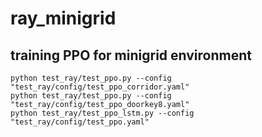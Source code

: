 # ray_minigrid

## training PPO for minigrid environment
```
python test_ray/test_ppo.py --config "test_ray/config/test_ppo_corridor.yaml"
python test_ray/test_ppo.py --config "test_ray/config/test_ppo_doorkey8.yaml"
python test_ray/test_ppo_lstm.py --config "test_ray/config/test_ppo.yaml"
```